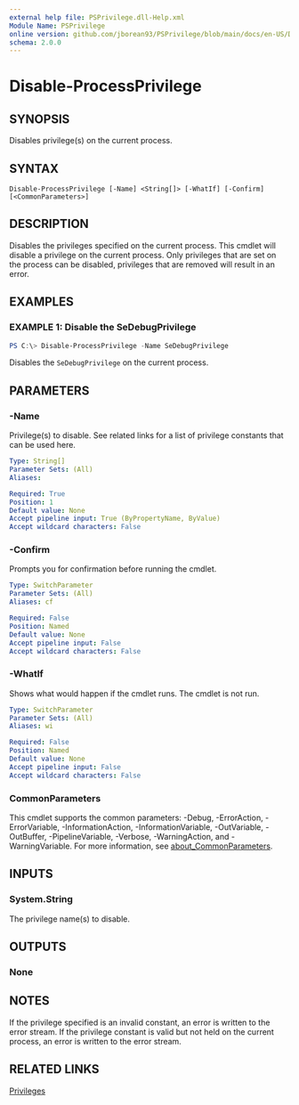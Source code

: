 ```yaml
---
external help file: PSPrivilege.dll-Help.xml
Module Name: PSPrivilege
online version: github.com/jborean93/PSPrivilege/blob/main/docs/en-US/Disable-ProcessPrivilege.md
schema: 2.0.0
---
```


# Disable-ProcessPrivilege

## SYNOPSIS
Disables privilege(s) on the current process.

## SYNTAX

```
Disable-ProcessPrivilege [-Name] <String[]> [-WhatIf] [-Confirm] [<CommonParameters>]
```

## DESCRIPTION
Disables the privileges specified on the current process.
This cmdlet will disable a privilege on the current process.
Only privileges that are set on the process can be disabled, privileges that are removed will result in an error.

## EXAMPLES

### EXAMPLE 1: Disable the SeDebugPrivilege
```powershell
PS C:\> Disable-ProcessPrivilege -Name SeDebugPrivilege
```

Disables the `SeDebugPrivilege` on the current process.

## PARAMETERS

### -Name
Privilege(s) to disable.
See related links for a list of privilege constants that can be used here.

```yaml
Type: String[]
Parameter Sets: (All)
Aliases:

Required: True
Position: 1
Default value: None
Accept pipeline input: True (ByPropertyName, ByValue)
Accept wildcard characters: False
```

### -Confirm
Prompts you for confirmation before running the cmdlet.

```yaml
Type: SwitchParameter
Parameter Sets: (All)
Aliases: cf

Required: False
Position: Named
Default value: None
Accept pipeline input: False
Accept wildcard characters: False
```

### -WhatIf
Shows what would happen if the cmdlet runs.
The cmdlet is not run.

```yaml
Type: SwitchParameter
Parameter Sets: (All)
Aliases: wi

Required: False
Position: Named
Default value: None
Accept pipeline input: False
Accept wildcard characters: False
```

### CommonParameters
This cmdlet supports the common parameters: -Debug, -ErrorAction, -ErrorVariable, -InformationAction, -InformationVariable, -OutVariable, -OutBuffer, -PipelineVariable, -Verbose, -WarningAction, and -WarningVariable. For more information, see [about_CommonParameters](http://go.microsoft.com/fwlink/?LinkID=113216).

## INPUTS

### System.String
The privilege name(s) to disable.

## OUTPUTS

### None
## NOTES
If the privilege specified is an invalid constant, an error is written to the error stream.
If the privilege constant is valid but not held on the current process, an error is written to the error stream.

## RELATED LINKS

[Privileges](https://docs.microsoft.com/en-us/windows/desktop/SecAuthZ/privilege-constants)
